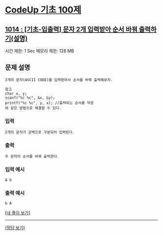 # [CodeUp 기초 100제](https://codeup.kr/problem.php)

## [1014 : [기초-입출력] 문자 2개 입력받아 순서 바꿔 출력하기(설명)](https://codeup.kr/problem.php?id=1014)

시간 제한: 1 Sec  메모리 제한: 128 MB

## 문제 설명

    2개의 문자(ASCII CODE)를 입력받아서 순서를 바꿔 출력해보자.

    참고
    char x, y;
    scanf("%c %c", &x, &y);
    printf("%c %c", y, x); //출력되는 순서를 작성
    와 같은 방법으로 해결할 수 있다.

### 입력

    2개의 문자가 공백으로 구분되어 입력된다.

### 출력

    두 문자의 순서를 바꿔 출력한다.

### 입력 예시

    A b

### 출력 예시

    b A

[[내 풀이 보기]](https://github.com/flexboni/code_up/blob/master/1014/myCode.cpp)

---

[(정답 보기)](https://codeup.kr/showsource.php?id=425014)
